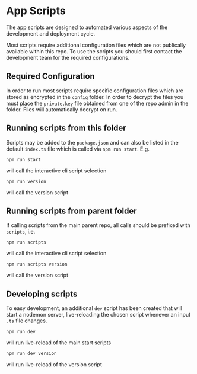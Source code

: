 # App Scripts

The app scripts are designed to automated various aspects of the development and deployment cycle.

Most scripts require additional configuration files which are not publically available within this repo.
To use the scripts you should first contact the development team for the required configurations.

## Required Configuration

In order to run most scripts require specific configuration files which are stored as encrypted in the `config` folder. In order to decrypt the files you must place the `private.key` file obtained from one of the repo admin in the folder. Files will automatically decrypt on run.

## Running scripts from this folder

Scripts may be added to the `package.json` and can also be listed in the default `index.ts` file which
is called via `npm run start`. E.g.

```
npm run start
```

will call the interactive cli script selection

```
npm run version
```

will call the version script

## Running scripts from parent folder

If calling scripts from the main parent repo, all calls should be prefixed with `scripts`, i.e.

```
npm run scripts
```

will call the interactive cli script selection

```
npm run scripts version
```

will call the version script

## Developing scripts

To easy development, an additional `dev` script has been created that will start a
nodemon server, live-reloading the chosen script whenever an input `.ts` file changes.

```
npm run dev
```

will run live-reload of the main start scripts

```
npm run dev version
```

will run live-reload of the version script
